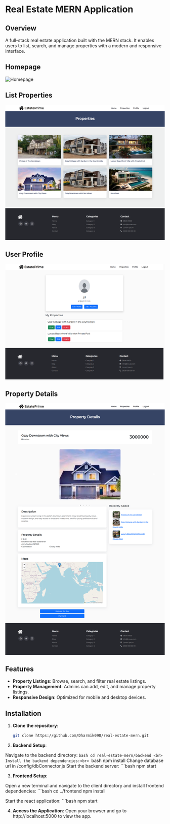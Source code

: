 
# Real Estate MERN Application

## Overview
A full-stack real estate application built with the MERN stack. It enables users to list, search, and manage properties with a modern and responsive interface.

## Homepage
![Homepage](./images/home.png)
## List Properties
![Property Listing](./images/properties.png)
## User Profile
![User Profile](./images/user_profile.png)
## Property Details
![Property Details](./images/property.png)

## Features
- **Property Listings**: Browse, search, and filter real estate listings.
- **Property Management**: Admins can add, edit, and manage property listings.
- **Responsive Design**: Optimized for mobile and desktop devices.

## Installation

1. **Clone the repository**:
   ```bash
   git clone https://github.com/Dharmik090/real-estate-mern.git

2. **Backend Setup**:

Navigate to the backend directory:
      ```bash
      cd real-estate-mern/backend
<br>
Install the backend dependencies:<br>
      ```bash
      npm install
Change database url in /config/dbConnector.js
Start the backend server:
      ```bash
      npm start

3. **Frontend Setup**:

Open a new terminal and navigate to the client directory and install frontend dependencies:
      ```bash
      cd ../frontend
      npm install

Start the react application:
      ```bash
      npm start

4. **Access the Application**:
Open your browser and go to http://localhost:5000 to view the app.